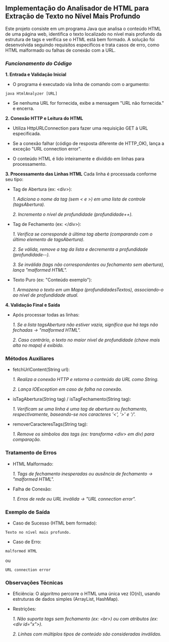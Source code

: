 ## Implementação do Analisador de HTML para Extração de Texto no Nível Mais Profundo

Este projeto consiste em um programa Java que analisa o conteúdo HTML de uma página web, identifica o texto localizado no nível mais profundo da estrutura de tags e verifica se o HTML está bem formado. A solução foi desenvolvida seguindo requisitos específicos e trata casos de erro, como HTML malformado ou falhas de conexão com a URL.

### *Funcionamento do Código*
**1. Entrada e Validação Inicial**

* O programa é executado via linha de comando com o argumento:

```
java HtmlAnalyzer [URL]
```
* Se nenhuma URL for fornecida, exibe a mensagem "URL não fornecida." e encerra.

**2. Conexão HTTP e Leitura do HTML**

* Utiliza HttpURLConnection para fazer uma requisição GET à URL especificada.

* Se a conexão falhar (código de resposta diferente de HTTP_OK), lança a exceção "URL connection error".

* O conteúdo HTML é lido inteiramente e dividido em linhas para processamento.

**3. Processamento das Linhas HTML**
Cada linha é processada conforme seu tipo:

* Tag de Abertura (ex: &lt;div&gt;):

    *1. Adiciona o nome da tag (sem < e >) em uma lista de controle (tagsAbertura).*
    
    *2. Incrementa o nível de profundidade (profundidade++).*
  

* Tag de Fechamento (ex: &lt;/div&gt;):

    *1. Verifica se corresponde à última tag aberta (comparando com o último elemento de tagsAbertura).*
    
    *2. Se válida, remove a tag da lista e decrementa a profundidade (profundidade--).*
    
    *3. Se inválida (tags não correspondentes ou fechamento sem abertura), lança "malformed HTML".*


* Texto Puro (ex: "Conteúdo exemplo"):

    *1. Armazena o texto em um Mapa (profundidadesTextos), associando-o ao nível de profundidade atual.*

**4. Validação Final e Saída**
* Após processar todas as linhas:

    *1. Se a lista tagsAbertura não estiver vazia, significa que há tags não fechadas → "malformed HTML".*

    *2. Caso contrário, o texto no maior nível de profundidade (chave mais alta no mapa) é exibido.*

### Métodos Auxiliares

* fetchUrlContent(String url):

    *1. Realiza a conexão HTTP e retorna o conteúdo da URL como String.*
    
    *2. Lança IOException em caso de falha na conexão.*

* isTagAbertura(String tag) / isTagFechamento(String tag):

    *1. Verificam se uma linha é uma tag de abertura ou fechamento, respectivamente, baseando-se nos caracteres '<', '>' e '/'.*

* removerCaracteresTags(String tag):

    *1. Remove os símbolos das tags (ex: transforma &lt;div&gt; em div) para comparação.*

### Tratamento de Erros
* HTML Malformado:

    *1. Tags de fechamento inesperadas ou ausência de fechamento → "malformed HTML".*

* Falha de Conexão:

    *1. Erros de rede ou URL inválida → "URL connection error".*

### Exemplo de Saída
* Caso de Sucesso (HTML bem formado):
```
Texto no nível mais profundo.
```
* Caso de Erro:
```
malformed HTML
```
ou
```
URL connection error
```

### Observações Técnicas
* Eficiência: O algoritmo percorre o HTML uma única vez (O(n)), usando estruturas de dados simples (ArrayList, HashMap).

* Restrições:

    *1. Não suporta tags sem fechamento (ex: &lt;br&gt;) ou com atributos (ex: &lt;div id="x"&gt;).*
    
    *2. Linhas com múltiplos tipos de conteúdo são consideradas inválidas.*
